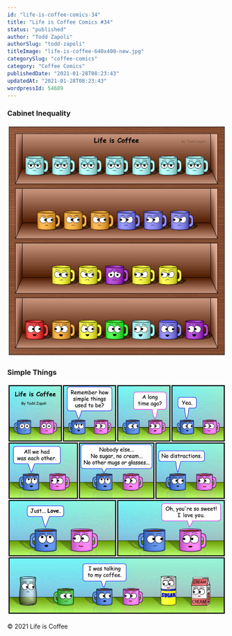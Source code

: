 ```yaml
---
id: "life-is-coffee-comics-34"
title: "Life is Coffee Comics #34"
status: "published"
author: "Todd Zapoli"
authorSlug: "todd-zapoli"
titleImage: "life-is-coffee-640x400-new.jpg"
categorySlug: "coffee-comics"
category: "Coffee Comics"
publishedDate: "2021-01-28T08:23:43"
updatedAt: "2021-01-28T08:23:43"
wordpressId: 54689
---
```


### Cabinet Inequality

![Cabinet Inequality](Cabinet-Inequality970.jpg)

### Simple Things

![Simple Things](Simple-Things970.jpg)

© 2021 Life is Coffee